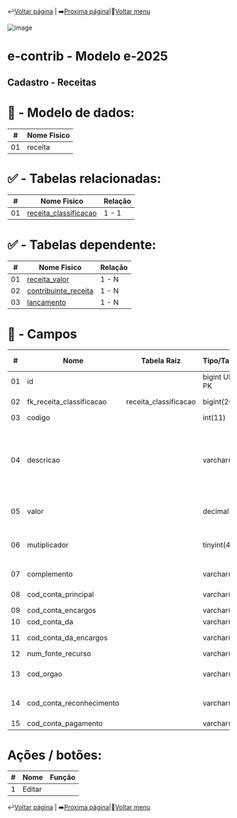 ↩️[Voltar página](https://github.com/VenturaCerqueira/Documento_gestao_tributaria/blob/main/Cadastro/04%20-%20conta_contabil.md) | ➡️[Proxima página](https://github.com/VenturaCerqueira/Documento_gestao_tributaria/blob/main/Cadastro/06%20-%20classificacao_receita.md)|🔢[Voltar menu](https://github.com/VenturaCerqueira/Documento_gestao_tributaria) 

![image](https://github.com/user-attachments/assets/04662de1-1516-48d7-bb8c-50b38989e58b)
# e-contrib - Modelo e-2025 
##  Cadastro - Receitas  
### 

# 🎲 - Modelo de dados:
 **\#**  |**Nome Fisico**               |
---------|------------------------------|
01       |  receita                     |
#
#   ✅ - Tabelas relacionadas:
 **\#**  |**Nome Fisico**               |   **Relação** |
---------|------------------------------|---------------|      
01       | [receita_classificacao](https://github.com/VenturaCerqueira/Documento_gestao_tributaria/blob/main/Cadastro/06%20-%20classificacao_receita.md)        |     1 - 1     |

#   ✅ - Tabelas dependente:
 **\#**  |**Nome Fisico**               |   **Relação** |
---------|------------------------------|---------------| 
01       | [receita_valor]()                |     1 - N     |
02       | [contribuinte_receita]()         |     1 - N     |
03       | [lancamento]()                   |     1 - N     |

#
# 🔢 - Campos
 **\#**  | **Nome**                     | **Tabela Raiz**         | **Tipo/Tamanho**        | **Descrição**                                                                        | **Campo sistema**                      |
---------|------------------------------|-------------------------|-------------------------|--------------------------------------------------------------------------------------|----------------------------------------|
01       | id                           |                         | bigint UN AI PK         |                                                                                      |                                        |
02       | fk_receita_classificacao     | receita_classificacao   | bigint(20)              |   ç                                                                                   | Classificação de receita               |
03       | codigo                       |                         | int(11)                 |                                                                                      | Código                                 |
04       | descricao                    |                         | varchar(255)            | Detalha a natureza ou origem da receita, como impostos, taxas, contribuições, etc.   | Descrição                              |
05       | valor                        |                         | decimal(15,2)           | Valor que representa a receita.                                                      | Valor                                  |
06       | mutiplicador                 |                         | tinyint(4)              | Multiplicar o valor da receita, caso aplicável.                                      | Multiplicador                          |
07       | complemento                  |                         | varchar(30)             |                                                                                      | Descrição multiplicador                |
08       | cod_conta_principal          |                         | varchar(40)             |                                                                                      | Código principaL                       |
09       | cod_conta_encargos           |                         | varchar(40)             |                                                                                      | Juros/Multa                            |
10       | cod_conta_da                 |                         | varchar(40)             |                                                                                      | Dívida ativa                           |
11       | cod_conta_da_encargos        |                         | varchar(40)             |                                                                                      | Juros/Multa (D.A.)                     |
12       | num_fonte_recurso            |                         | varchar(20)             |                                                                                      | Nº fonte                               |
13       | cod_orgao                    |                         | varchar(20)             | Fonte específica de recurso.                                                         | Código Órgão                           |  
14       | cod_conta_reconhecimento     |                         | varchar(40)             |                                                                                      | Código evento receita                  |
15       | cod_conta_pagamento          |                         | varchar(40)             |                                                                                      |                                        |        

# Ações / botões:
 **\#**  |**Nome**                      |   **Função**  |
---------|------------------------------|---------------|
1        | Editar                       |               |

↩️[Voltar página](https://github.com/VenturaCerqueira/Documento_gestao_tributaria/blob/main/Cadastro/06%20-%20classificacao_receita.md) | ➡️[Proxima página](https://github.com/VenturaCerqueira/Documento_gestao_tributaria/blob/main/Cadastro/08%20-%20tipos_procedimento.md)|🔢[Voltar menu](https://github.com/VenturaCerqueira/Documento_gestao_tributaria) 

